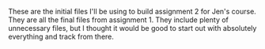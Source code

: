 These are the initial files I'll be using to build assignment 2 for Jen's course. They are all the final files from assignment 1.  They include plenty of unnecessary files, but I thought it would be good to start out with absolutely everything and track from there.